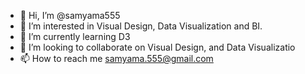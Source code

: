 - 👋 Hi, I’m @samyama555
- 👀 I’m interested in Visual Design, Data Visualization and BI.
- 🌱 I’m currently learning D3
- 💞️ I’m looking to collaborate on Visual Design, and Data Visualizatio
- 📫 How to reach me samyama.555@gmail.com

<!---
samyama555/samyama555 is a ✨ special ✨ repository because its `README.md` (this file) appears on your GitHub profile.
You can click the Preview link to take a look at your changes.
--->
